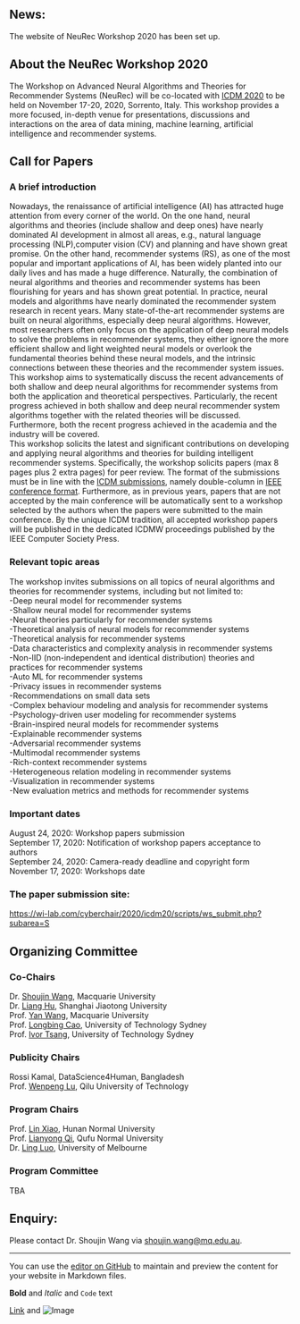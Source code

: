 ## **News:**
The website of NeuRec Workshop 2020 has been set up. 


## **About the NeuRec Workshop 2020** 
The Workshop on Advanced Neural Algorithms and Theories for Recommender Systems (NeuRec) will be co-located with [ICDM 2020](http://icdm2020.bigke.org/) to be held on November 17-20, 2020, Sorrento, Italy. This workshop provides a more focused, in-depth venue for presentations, discussions and interactions on the area of data mining, machine learning, artificial intelligence and recommender systems.


## **Call for Papers**
### A brief introduction
Nowadays, the renaissance of artificial intelligence (AI) has attracted huge attention from every corner of the world.  On the one hand,  neural algorithms and theories (include shallow and deep ones) have nearly dominated AI development in almost all areas, e.g., natural language processing (NLP),computer vision (CV) and planning and have shown great promise. On the other hand, recommender systems (RS), as one of the most popular and important applications of AI, has been widely planted into our daily lives and has made a huge difference. Naturally, the combination of neural algorithms and theories and recommender systems has been flourishing for years and has shown great potential. In practice, neural models and algorithms have nearly dominated the recommender system research in recent years.  Many state-of-the-art recommender systems are built on neural algorithms, especially deep neural algorithms. However, most researchers often only focus on the application of deep neural models to solve the problems in recommender systems, they either ignore the more efficient shallow and light weighted neural models or overlook the fundamental theories behind these neural models, and the intrinsic connections between these theories and the recommender system issues.  
This workshop aims to systematically discuss the recent advancements of both shallow and deep neural algorithms for recommender systems from both the application and theoretical perspectives. Particularly, the recent progress achieved in both shallow and deep neural recommender system algorithms together with the related theories will be discussed. Furthermore, both the recent progress achieved in the academia and the industry will be covered.  
This workshop solicits the latest and significant contributions on developing and applying neural algorithms and theories for building intelligent recommender systems. Specifically, the workshop solicits papers (max 8 pages plus 2 extra pages) for peer review. The format of the submissions must be in line with the [ICDM submissions](http://icdm2020.bigke.org/), namely double-column in [IEEE conference format](https://www.ieee.org/conferences/publishing/templates.html). Furthermore, as in previous years, papers that are not accepted by the main conference will be automatically sent to a workshop selected by the authors when the papers were submitted to the main conference. By the unique ICDM tradition, all accepted workshop papers will be published in the dedicated ICDMW proceedings published by the IEEE Computer Society Press.

### Relevant topic areas
The workshop invites submissions on all topics of neural algorithms and theories for recommender systems, including
but not limited to:  
-Deep neural model for recommender systems  
-Shallow neural model for recommender systems  
-Neural theories particularly for recommender systems  
-Theoretical analysis of neural models for recommender systems  
-Theoretical analysis for recommender systems  
-Data characteristics and complexity analysis in recommender systems  
-Non-IID (non-independent and identical distribution) theories and practices for recommender systems  
-Auto ML for recommender systems  
-Privacy issues in recommender systems  
-Recommendations on small data sets  
-Complex behaviour modeling and analysis for recommender systems  
-Psychology-driven user modeling for recommender systems  
-Brain-inspired neural models for recommender systems  
-Explainable recommender systems  
-Adversarial recommender systems  
-Multimodal recommender systems  
-Rich-context recommender systems  
-Heterogeneous relation modeling in recommender systems  
-Visualization in recommender systems  
-New evaluation metrics and methods for recommender systems

### Important dates
August 24, 2020: Workshop papers submission  
September 17, 2020: Notification of workshop papers acceptance to authors  
September 24, 2020: Camera-ready deadline and copyright form  
November 17, 2020: Workshops date

### The paper submission site:
https://wi-lab.com/cyberchair/2020/icdm20/scripts/ws_submit.php?subarea=S

## **Organizing Committee**
### Co-Chairs
Dr. [Shoujin Wang](https://sites.google.com/view/shoujin-wang/home), Macquarie University  
Dr. [Liang Hu](https://sites.google.com/view/lianghu/home), Shanghai Jiaotong University  
Prof. [Yan Wang](http://web.science.mq.edu.au/~yanwang/), Macquarie University  
Prof. [Longbing Cao](http://cao.datasciences.org/), University of Technology Sydney  
Prof. [Ivor Tsang](https://www.uts.edu.au/staff/ivor.tsang), University of Technology Sydney

### Publicity Chairs
Rossi Kamal, DataScience4Human, Bangladesh   
Prof. [Wenpeng Lu](https://www.x-mol.com/university/faculty/160485), Qilu University of Technology

### Program Chairs
Prof. [Lin Xiao](https://cise.hunnu.edu.cn/info/1078/2006.htm), Hunan Normal University  
Prof. [Lianyong Qi](http://web.qfnu.edu.cn/qly), Qufu Normal University  
Dr. [Ling Luo](https://findanexpert.unimelb.edu.au/profile/849504-ling-luo), University of Melbourne

### Program Committee
TBA

## Enquiry: 
Please contact Dr. Shoujin Wang via shoujin.wang@mq.edu.au.




--------------------------------------------------------------
You can use the [editor on GitHub](https://github.com/786121244/NeuRec-Workshop/edit/master/index.md) to maintain and preview the content for your website in Markdown files.


**Bold** and _Italic_ and `Code` text

[Link](url) and ![Image](src)
```
